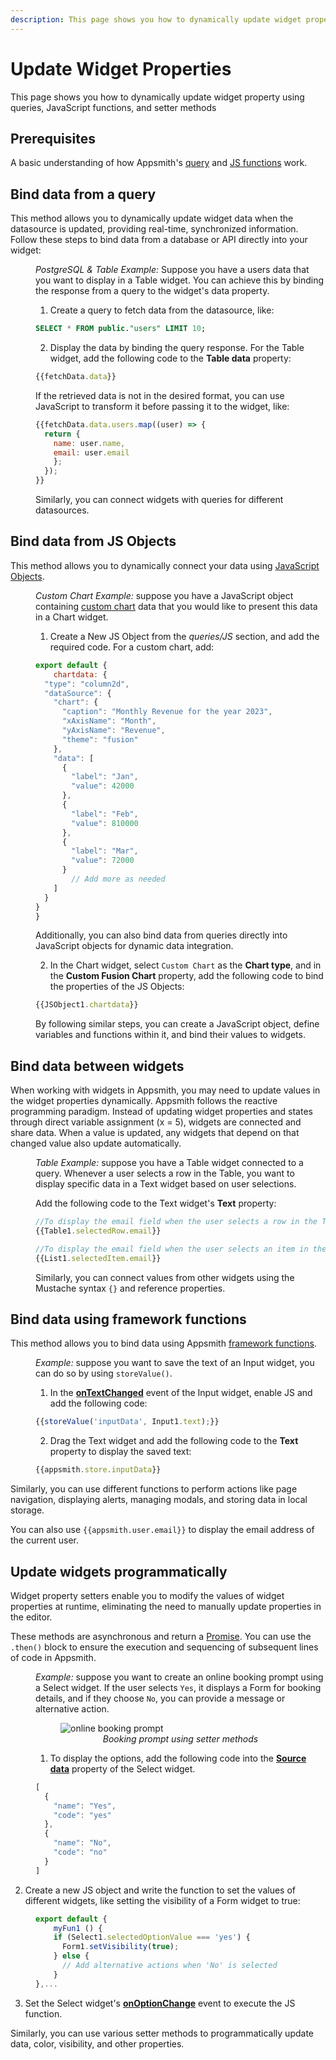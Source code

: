 ```yaml
---
description: This page shows you how to dynamically update widget property using queries, JavaScript functions, and setter methods
---
```


# Update Widget Properties

This page shows you how to dynamically update widget property using queries, JavaScript functions, and setter methods


<VideoEmbed host="youtube" videoId="vlx8TEuep5I" title="Dynamically Update Widget properties" caption="Dynamically Update Widget properties"/>



## Prerequisites

A basic understanding of how Appsmith's [query](/connect-data/how-to-guides/query-data) and [JS functions](/core-concepts/writing-code) work. 


## Bind data from a query

This method allows you to dynamically update widget data when the datasource is updated, providing real-time, synchronized information. Follow these steps to bind data from a database or API directly into your widget: 

<dd>

*PostgreSQL & Table Example:* Suppose you have a users data that you want to display in a Table widget. You can achieve this by binding the response from a query to the widget's data property. 

1. Create a query to fetch data from the datasource, like:

```sql
SELECT * FROM public."users" LIMIT 10;
```

2. Display the data by binding the query response. For the Table widget, add the following code to the **Table data** property:

```js
{{fetchData.data}}
```

If the retrieved data is not in the desired format, you can use JavaScript to transform it before passing it to the widget, like:

```js
{{fetchData.data.users.map((user) => {
  return {
    name: user.name,
    email: user.email
    };
  });
}}
```

Similarly, you can connect widgets with queries for different datasources.

</dd>

## Bind data from JS Objects

This method allows you to dynamically connect your data using [JavaScript Objects](/core-concepts/writing-code/javascript-editor-beta).

<dd>

*Custom Chart Example:* suppose you have a JavaScript object containing [custom chart](reference/widgets/chart#custom-fusion-chart-arrayobject) data that you would like to present this data in a Chart widget.

1. Create a New JS Object from the *queries/JS* section, and add the required code. For a custom chart, add:



```js
export default {
	chartdata: {
  "type": "column2d",
  "dataSource": {
    "chart": {
      "caption": "Monthly Revenue for the year 2023",
      "xAxisName": "Month",
      "yAxisName": "Revenue",
      "theme": "fusion"
    },
    "data": [
      {
        "label": "Jan",
        "value": 42000
      },
      {
        "label": "Feb",
        "value": 810000
      },
      {
        "label": "Mar",
        "value": 72000
      }
        // Add more as needed
    ]
  }
}
}
```

Additionally, you can also bind data from queries directly into JavaScript objects for dynamic data integration.


2. In the Chart widget, select `Custom Chart` as the **Chart type**, and in the **Custom Fusion Chart** property, add the following code to bind the properties of the JS Objects:

```js
{{JSObject1.chartdata}}
```

By following similar steps, you can create a JavaScript object, define variables and functions within it, and bind their values to widgets. 

</dd>

## Bind data between widgets

When working with widgets in Appsmith, you may need to update values in the widget properties dynamically. Appsmith follows the reactive programming paradigm. Instead of updating widget properties and states through direct variable assignment (x = 5), widgets are connected and share data. When a value is updated, any widgets that depend on that changed value also update automatically.

<dd>


*Table Example:* suppose you have a Table widget connected to a query. Whenever a user selects a row in the Table, you want to display specific data in a Text widget based on user selections. 


Add the following code to the Text widget's **Text** property:

```js
//To display the email field when the user selects a row in the Table widget, use:
{{Table1.selectedRow.email}}

//To display the email field when the user selects an item in the List widget, use:
{{List1.selectedItem.email}}
```

Similarly, you can connect values from other widgets using the Mustache syntax `{}` and reference properties.

</dd>

## Bind data using framework functions

This method allows you to bind data using Appsmith [framework functions](/reference/appsmith-framework/widget-actions).

<dd>

*Example:* suppose you want to save the text of an Input widget, you can do so by using `storeValue()`. 

1. In the [**onTextChanged**](/reference/widgets/input#ontextchanged) event of the Input widget, enable JS and add the following code: 


```js
{{storeValue('inputData', Input1.text);}}
```

2. Drag the Text widget and add the following code to the **Text** property to display the saved text:

```js
{{appsmith.store.inputData}}
```

</dd>

Similarly, you can use different functions to perform actions like page navigation, displaying alerts, managing modals, and storing data in local storage.

You can also use `{{appsmith.user.email}}` to display the email address of the current user.



## Update widgets programmatically

Widget property setters enable you to modify the values of widget properties at runtime, eliminating the need to manually update properties in the editor.

These methods are asynchronous and return a [Promise](/core-concepts/writing-code/javascript-promises#using-promises-in-appsmith). You can use the `.then()` block to ensure the execution and sequencing of subsequent lines of code in Appsmith.

<dd>

*Example:* suppose you want to create an online booking prompt using a Select widget. If the user selects `Yes`, it displays a Form for booking details, and if they choose `No`, you can provide a message or alternative action.

 <figure>
  <img src="/img/setter-1.gif" style= {{width:"700px", height:"auto"}} alt="online booking prompt "/>
  <figcaption align = "center"><i>Booking prompt using setter methods</i></figcaption>
</figure>

1. To display the options, add the following code into the [**Source data**](/reference/widgets/select#source-data-arrayobject) property of the Select widget.

<dd>

```js
[
  {
    "name": "Yes",
    "code": "yes"
  },
  {
    "name": "No",
    "code": "no"
  }
]
```
</dd>

2. Create a new JS object and write the function to set the values of different widgets, like setting the visibility of a Form widget to true:

<dd>

```js
export default {
	myFun1 () {
    if (Select1.selectedOptionValue === 'yes') {
      Form1.setVisibility(true);
    } else {
      // Add alternative actions when 'No' is selected
    }
},...
```

</dd>

3. Set the Select widget's [**onOptionChange**](/reference/widgets/select#onoptionchange) event to execute the JS function.

Similarly, you can use various setter methods to programmatically update data, color, visibility, and other properties.




</dd>